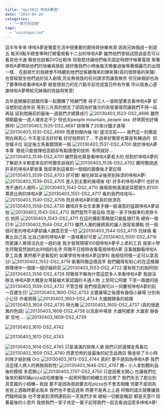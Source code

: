 ```yaml
---
title: "Apr2013 哆啦A夢展"
date: "2013-04-26"
categories: 
  - "一家子的回憶"
tags: 
  - "uncategoried"
---
```


這半年多來 哆啦A夢是徹愛生活中很重要的期待與快樂來源 因為兄妹倆週一到週五 每天6點半總會準時打開電視看十二台的哆啦A夢 雖然他們曾經試問過是否可以看其他卡通 徹爸也說看DVD比較快 但我堅持讓他們每天固定時間守候著電視 等著哆啦A夢帶給他們的快樂與放鬆 就好像我們小時後每天晚餐過後等著楊麗花的出現一樣... 在廚房忙的我總會不時聽到他們從客廳傳來的爆笑聲(真的很誇張的笑聲) 也曾經發生他們過於投入劇情,完全無視我的任何請求而讓我無奈 但兄妹倆卻也為了要準時收看哆啦A夢 總是很努力的在六點半前完成當日所有作業 所以我衷心感謝哆啦A夢帶給兄妹倆的效益與笑意!

去年底開展前就跟同事一起團購了特展門票 母子三人一直盼望著去看哆啦A夢 卻沒想到從過年前 等到三月真的想去了卻因為好幾次的突發事情而讓我們不得一延再延 延到閉展前的最後一週我們才總算成行 ![20130403_1523-DS2_4696](images/8630912176_1f75060792.jpg) 雖然預期最後一週人潮肯定不少 但也太people mountain, people sea  好熱鬧也好擁擠阿! ![20130403_1525-DS2_4697](images/8630912074_ba6a064b0c.jpg) 排隊等了20來分鐘才進場 ![20130403_1535-DS2_4699](images/8630911860_ec1b227305.jpg) 而進到館內後 哇! 盛況空前~~~ 我們這一刻徹底明白與死心 今天是沒法好好看 好好拍照的了... 不過幸好徹家也算是有練過的  抓空檔卡位 站定後立馬看鏡頭笑一個 ![20130403_1537-DS2_4700](images/8630911794_bfd53cbcb8.jpg) 致於哆啦A夢本尊  徹爸只能發揮他高超卻有點隨便的技術  有照就好... ![20130403_1538-DS2_4701](images/8630911728_815c1ffa95.jpg) 雖然我也算是看哆啦A夢長大的 但對於哆啦A夢的了解卻大半都是來自於阿徹告訴我的 ![20130403_1538-DS2_4702](images/8630911676_f7cf04337c.jpg) 聽阿徹說過許多的哆啦A夢故事 我卻來到這看到一個個的圖像後才更記得 ![20130403_1539-DS2_4703](images/8629805211_be7d2fb4c1.jpg) 好可憐! 被吃掉耳朵後哭到掉漆的哆啦A夢! ![20130403_1539-DS2_4705](images/8630911498_a578789fb3.jpg) 進入到主要的展場後 哇! 好多的哆啦A夢!!! 也好水洩不通的人潮阿~ ![20130403_1542-DS2_4710](images/8630911204_ca4532f539.jpg) 展場兩側滿滿是耳聞很久的100尊原比例的哆啦A夢 ![20130403_1551-DS2_4717](images/8629804271_a90e0a11fc.jpg) 看的我們哇哇叫~ ![20130403_1540-DS2_4706](images/8630911384_395dfe9834.jpg) 而且哆啦A夢的藍真的很漂亮 ![20130403_1558-DS2_4730](images/8630910038_8014eb5cc9.jpg) 難怪許多女生拿著手機一臉滿意的猛跟哆啦A夢自拍 ![20130403_1543-DS2_4712](images/8629804691_184d1bb1da.jpg) 我們當然不是自拍 而是一家子快狠準的見隙卡位 拍照 ![20130403_1543-DS2_4711](images/8630911120_5b4e70c8da.jpg) 在這的攝影策略就只能亂槍打鳥 總有一槍打中 ![20130403_1544-DS2_4713](images/8630910956_2ef1c2d768.jpg) 雖然人潮的擁擠真的讓人很容易爆點 但一個個可愛的哆啦A夢卻讓人願意忍受一切 ![20130403_1544-DS2_4715](images/8629804493_9d562878d5.jpg) 兄妹倆 看著比自己高 比自己胖的哆啦A夢 一直喊著好可愛 ![20130403_1550-DS2_4716](images/8630910722_58bcc3bd70.jpg) 而更讓人覺得沒白走一趟的是 我才發現現場100個哆啦A夢手上拿的工具 我家小學生阿徹竟然說的出99個的名字 阿徹平日按時收看電視哆啦A夢 沒事就翻看哆啦A夢工具書 果然都不是看假的 如果學校有哆啦A夢這學科 我相信阿徹一定可以拿高分! ![20130403_1552-DS2_4719](images/8630910414_3d3ddfb493.jpg) 衝著阿徹這樣高竿 我們難得有耐心的在這樣擁擠環境中一個接一個仔細研究 ![20130403_1553-DS2_4722](images/8629803789_6308fd03b6.jpg) 還有努力的拍阿拍! ![20130403_1556-DS2_4728](images/8630910124_eab2c83136.jpg) 阿徹很不解為什麼這麼多人來看哆啦A夢 我說沒辦法 哆啦A夢大概是台灣最被大家認識的卡通人物 上至阿公阿嬤 下至一兩歲的娃 ![20130403_1559-DS2_4732](images/8629803511_11d0ec5bff.jpg) 不管怎樣 我們很高興可以一同慶祝哆啦A夢的前一百歲生日! ![20130403_1600-DS2_4733](images/8629803425_0d45ee40c6.jpg) 主要展場之後還有幾個小展場 分別有小公仔 作者原稿 ![20130403_1603-DS2_4734](images/8629803335_099ace7a03.jpg) 大雄跟靜香的結婚 ![20130403_1604-DS2_4735](images/8629803255_5437ec9aaf.jpg) 時光機 ![20130403_1605-DS2_4737](images/8630909616_15f32fcb16.jpg) (真的很詭異的色調) ![20130403_1606-DS2_4738](images/8629803079_5d04f5f235.jpg) 以及劇中場景 大雄阿嬤家 大雄家 靜香家 空地..... ![20130403_1609-DS2_4739](images/8629802993_85ec1521d1.jpg) 

![20130403_1610-DS2_4742](images/8630909260_cef1df5d00.jpg)

![20130403_1613-DS2_4743](images/8630909142_aa5a883f98.jpg)

![20130403_1614-DS2_4745](images/8629802569_01f78812e9.jpg) 只是滿滿的排隊人潮 我們只好選擇走馬看花 ![20130403_1609-DS2_4740](images/8630909340_9915bbc9c9.jpg) 而更恐怖的是最後的紀念品商店 徹爸排了半小時的隊才結到帳 Orz ![20130403_1613-DS2_4744](images/8629802645_132b294466.jpg) 真的! 要不是因為哆啦A夢 我們沒這樣人擠人的興致與耐性! ![20130403_1646-DS2_4747](images/8630908776_95527428af.jpg) 瞧~ 小人拿到戰利品後的模樣 多麼開心! ![20130403_1707-DS2_4750](images/8630908560_d322c11dae.jpg) 只是因著太開心 也讓我們在後來的蘇阿姨pizza店吃晚餐後 一起把阿徹的相機忘在店裡了 我們失去了那台別具意義的小相機~ 我說 要不是因為我說要去吃pizza也不會丟相機 但要不是因為爸爸上週臨時要出版本 我們也不會這週來 而要不是再上上週 阿徹的語文競賽讓我們臨時延後 也不會直到清明連假前一天我們才來 總結一切都是輪迴 都是天意!!! 因著最後的小意外 我想我們一家子肯定一輩子記得我們一起去看過這麼多哆啦A夢!
